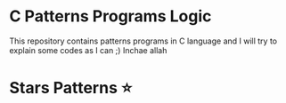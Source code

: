 # C Patterns Programs Logic
This repository contains patterns programs in C language
and I will try to explain some codes as I can ;) Inchae allah


# Stars Patterns ⭐
